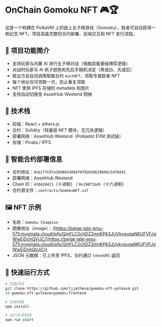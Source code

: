 # OnChain Gomoku NFT 🎮🏆

这是一个构建在 PolkaVM 上的链上五子棋游戏（Gomoku），胜者可自动获得一枚纪念 NFT。项目涵盖完整的合约部署、前端交互和 NFT 发行流程。

## 📌 项目功能简介

- 支持玩家与内置 AI 进行五子棋对战（电脑具备基础博弈逻辑）
- 对战时玩家与 AI 执子颜色和先后手随机决定（黑或白、先或后）
- 胜出方会自动调用智能合约 `mintNFT`，领取专属胜者 NFT
- 每个地址仅可领取一次，防止重复领取
- NFT 使用 IPFS 存储的 metadata 和图片
- 支持自动切换至 AssetHub Westend 网络

## 🧠 技术栈

- 前端：React + ethers.js
- 合约：Solidity（轻量级 NFT 模块，无冗余逻辑）
- 部署网络：AssetHub Westend（Polkadot EVM 测试链）
- 存储：Pinata / IPFS

## 📄 智能合约部署信息

- 合约地址：`0xb177CD7a2608654884f9702b59E29b66c54fb041`
- 部署网络：AssetHub Westend
- Chain ID：`420420421`（十进制） / `0x190f1b45`（十六进制）
- 合约源文件：`contracts/GomokuNFT.sol`

## 🖼️ NFT 示例

- 名称：`Gomoku Champion`
- 图像地址（image）：([https://beige-late-emu-575.mypinata.cloud/ipfs/QmYLC2chDZ2mnKPA3JUVkyquqaNKUFVFJgWwEjDchQVjJC/](https://beige-late-emu-575.mypinata.cloud/ipfs/QmYLC2chDZ2mnKPA3JUvkyquqaNKUFVFJgWwEjDchQVJjC))
- JSON 元数据：已上传至 IPFS，合约通过 `tokenURI` 返回

## 🚀 快速运行方式

```bash
# 克隆项目
git clone https://github.com/ljjathena/gomoku-nft-polkavm.git
cd gomoku-nft-polkavm/gomoku-frontend

# 安装依赖
npm install

# 运行本地前端
npm run start


